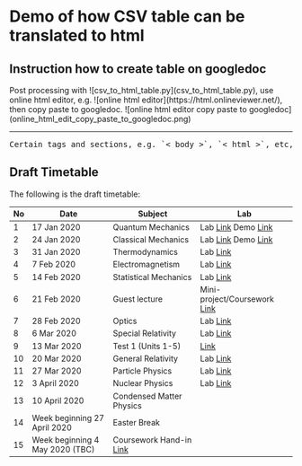 <H1> Demo of how CSV table can be translated to html </H1>

<H2> Instruction how to create table on googledoc </H2>
Post processing with 
![csv_to_html_table.py](csv_to_html_table.py), use online html editor, e.g. 
![online html editor](https://html.onlineviewer.net/), then copy paste to googledoc. 
![online html editor copy paste to googledoc](online_html_edit_copy_paste_to_googledoc.png)

<hr>

<pre>
Certain tags and sections, e.g. `< body >`, `< html >`, etc, removed from html version and used for readme.md.
</pre>

## Draft Timetable

<p>The following is the draft timetable:</p>
<table>
        <thead>
            <tr>
                <th>No</th>
                <th>Date</th>
                <th>Subject</th>
                <th>Lab</th>
            </tr>
        </thead>

<tbody>
            <tr>
                <td>1</td>
                <td>17 Jan 2020</td>
                <td>Quantum Mechanics</td>
                <td>Lab <a href="https://ursa.com/lab01.pdf">Link</a> Demo <a href="https://www.youtube.com/watch?v=Lm9SZf2XFCc">Link</a></td>
            </tr>
            <tr>
                <td>2</td>
                <td>24 Jan 2020</td>
                <td>Classical Mechanics</td>
                <td>Lab <a href="https://ursa.com/lab02.pdf">Link</a> Demo <a href="https://www.youtube.com/watch?v=83QCm3LkuEg">Link</a></td>
            </tr>
            <tr>
                <td>3</td>
                <td>31 Jan 2020</td>
                <td>Thermodynamics</td>
                <td>Lab <a href="https://ursa.com/lab03.pdf">Link</a></td>
            </tr>
            <tr>
                <td>4</td>
                <td>7 Feb 2020</td>
                <td>Electromagnetism</td>
                <td>Lab <a href="https://ursa.com/lab04.pdf">Link</a></td>
            </tr>
            <tr>
                <td>5</td>
                <td>14 Feb 2020</td>
                <td>Statistical Mechanics</td>
                <td>Lab <a href="https://ursa.com/lab05.pdf">Link</a></td>
            </tr>
            <tr>
                <td>6</td>
                <td>21 Feb 2020</td>
                <td>Guest lecture</td>
                <td>Mini-project/Coursework <a href="https://ursa.com/mini_project.pdf">Link</a></td>
            </tr>
            <tr>
                <td>7</td>
                <td>28 Feb 2020</td>
                <td>Optics</td>
                <td>Lab <a href="https://ursa.com/lab06.pdf">Link</a></td>
            </tr>
            <tr>
                <td>8</td>
                <td>6 Mar 2020</td>
                <td>Special Relativity</td>
                <td>Lab <a href="https://ursa.com/lab07.pdf">Link</a></td>
            </tr>
            <tr>
                <td>9</td>
                <td>13 Mar 2020</td>
                <td>Test 1 (Units 1-5)</td>
                <td><a href="https://ursa.com/test01.pdf">Link</a></td>
            </tr>
            <tr>
                <td>10</td>
                <td>20 Mar 2020</td>
                <td>General Relativity</td>
                <td>Lab <a href="https://ursa.com/lab08.pdf">Link</a></td>
            </tr>
            <tr>
                <td>11</td>
                <td>27 Mar 2020</td>
                <td>Particle Physics</td>
                <td>Lab <a href="https://ursa.com/lab09.pdf">Link</a></td>
            </tr>
            <tr>
                <td>12</td>
                <td>3 April 2020</td>
                <td>Nuclear Physics</td>
                <td>Lab <a href="https://ursa.com/lab10.pdf">Link</a></td>
            </tr>
            <tr>
                <td>13</td>
                <td>10 April 2020</td>
                <td>Condensed Matter Physics</td>
                <td></td>
            </tr>
            <tr>
                <td>14</td>
                <td>Week beginning 27 April 2020</td>
                <td>Easter Break</td>
                <td></td>
            </tr>
            <tr>
                <td>15</td>
                <td>Week beginning 4 May 2020 (TBC)</td>
                <td>Coursework Hand-in <a href="https://ursa.com/coursework.pdf">Link</a></td>
                <td></td>
            </tr>

</tbody>
</table>

